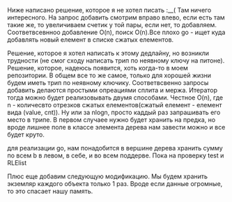 ﻿Ниже написано решение, которое я не хотел писать :__( Там ничего интересного. На запрос добавить смотрим вправо влево, если есть там такие же, то увеличиваем
счетик у той пары, если нет, то добавляем. Соответвсевнноо добавление O(n), поиск O(n).Все плохо
go - ищет куда добавлять новый елемент в списке сжатых елементов.

Решение, которое я хотел написать к этому дедлайну, но возникли трудности (не смог сходу написать трип по неявному ключу на питоне). Решение,
которое, надеюсь появится, хоть когда-то в моем репозитории. В общем все то же самое, только для хорошей жизни будем иметь трип по неявному ключику.
Соответвсвенно запросы добавить делаются простыми опреациями сплита и мержа. Итератор тогда можно будет реализовывать двумя способами. Честное O(n), где
n - количесвто отрезков сжатых елементов(сжатый елемент - елемент вида (value, cnt)). Ну или за nlogn, просто каддый раз запрашивать его место в трипе.
В первом случаее нужно будет хранить на предка, но вроде лишнее поле в классе элемента дерева нам завести можно и все будет круто.

для реализации go, нам понадобится в вершине дерева хранить сумму по всем b в левом, в себе, и во всем поддерве.
Пока на проверку test и RLElist


Плюс еще добавим следующую модификацию. Мы будем хранить экземляр каждого объекта только 1 раз. Вроде если данные огромные, то это спасает нашу память.


